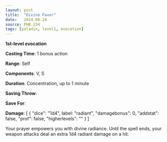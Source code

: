 ```yaml
---
layout: post
title:  "Divine Favor"
date:   2014-08-24
source: PHB.234
tags: [paladin, level1, evocation]
---
```


**1st-level evocation**

**Casting Time**: 1 bonus action

**Range**: Self

**Components**: V, S

**Duration**: Concentration, up to 1 minute

**Saving Throw**: 

**Save For**: 

**Damage**: [ { "dice": "1d4", label: "radiant", "damagebonus": 0, "addstat": false, "prof": false, "higherlevels": "" } ]

Your prayer empowers you with divine radiance. Until the spell ends, your weapon attacks deal an extra 1d4 radiant damage on a hit.